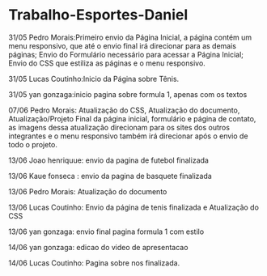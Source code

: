 # Trabalho-Esportes-Daniel

31/05 Pedro Morais:Primeiro envio da Página Inicial, a página contém um menu responsivo, que até o envio final irá direcionar para as demais páginas; Envio do Formulário necessário para acessar a Página Inicial;  Envio do CSS que  estiliza  as páginas e o menu responsivo.


31/05 Lucas Coutinho:Inicio da Página sobre Tênis.

31/05 yan gonzaga:inicio pagina sobre formula 1, apenas com os textos

07/06 Pedro Morais: Atualização do CSS, Atualização do documento, Atualização/Projeto Final da página inicial, formulário e página de contato, as imagens dessa atualização direcionam para os sites dos outros integrantes e o menu responsivo também irá direcionar após o envio de todo o projeto.

13/06 Joao henriquue: envio da pagina de futebol finalizada

13/06 Kaue fonseca : envio da pagina de basquete finalizada 

13/06 Pedro Morais: Atualização do documento

13/06 Lucas Coutinho: Envio da página de tenis finalizada e Atualização do CSS

13/06 yan gonzaga: envio final pagina formula 1 com estilo

14/06 yan gonzaga: edicao do video de apresentacao

14/06 Lucas Coutinho: Pagina sobre nos finalizada.
